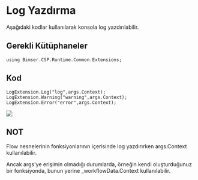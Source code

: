 # Log Yazdırma

Aşağıdaki kodlar kullanılarak konsola log yazdırılabilir.

## Gerekli Kütüphaneler

	using Bimser.CSP.Runtime.Common.Extensions;

## Kod

	LogExtension.Log("log",args.Context);
	LogExtension.Warning("warning",args.Context);
	LogExtension.Error("error",args.Context);

![](https://docsbimser.blob.core.windows.net/imagecontainer/ornekLog(Flow)-4bcc56cc-2795-4cd2-a97d-0e1044f96de1.png)

## NOT

Flow nesnelerinin fonksiyonlarının içerisinde log yazdırırken args.Context kullanılabilir. 

Ancak args'ye erişimin olmadığı durumlarda, örneğin kendi oluşturduğunuz bir fonksiyonda, bunun yerine _workflowData.Context kullanılabilir.